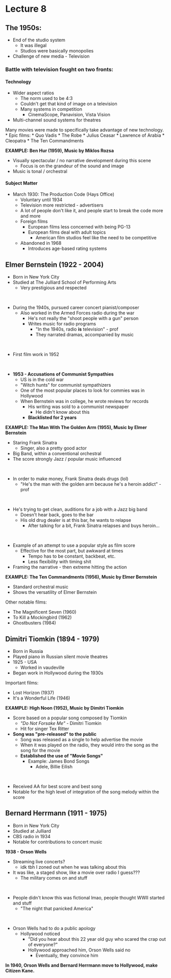 # Lecture 8

## The 1950s:
* End of the studio system
    * It was illegal
    * Studios were basically monopolies
* Challenge of new media - Television

### Battle with television fought on two fronts:

#### Technology
* Wider aspect ratios
    * The norm used to be 4:3
    * Couldn't get that kind of image on a television
    * Many systems in competition
        * CinemaScope, Panavision, Vista Vision
* Multi-channel sound systems for theatres

Many movies were made to specifically take advantage of new technology.
    * Epic films:
        * Quo Vadis
        * The Robe
        * Julius Ceasar
        * Lawrence of Arabia
        * Cleopatra
        * The Ten Commandments

**EXAMPLE: Ben Hur (1959), Music by Miklos Rozsa**
* Visually spectacular / no narrative development during this scene
    * Focus is on the grandeur of the sound and image
* Music is tonal / orchestral    

#### Subject Matter
* March 1930: The Production Code (Hays Office)
    * Voluntary until 1934
    * Television more restricted - advertisers
    * A lot of people don't like it, and people start to break the code more and more
    * Foreign films
        * European films less concerned with being PG-13
        * European films deal with adult topics
            * American film studios feel like the need to be competitive
    * Abandoned in 1968
        * Introduces age-based rating systems

## Elmer Bernstein (1922 - 2004)

* Born in New York City
* Studied at The Julliard School of Performing Arts
    * Very prestigious and respected

<br>

* During the 1940s, pursued career concert pianist/composer
    * Also worked in the Armed Forces radio during the war
        * He's not really the "shoot people with a gun" person
        * Writes music for radio programs
            * "In the 1940s, radio **is** television" - prof
            * They narrated dramas, accompanied by music

<br>

* First film work in 1952

<br>

* **1953 - Accusations of Communist Sympathies**
    * US is in the cold war
    * "Witch hunts" for communist sympathizers 
    * One of the most popular places to look for commies was in Hollywood
    * When Bernstein was in college, he wrote reviews for records
        * His writing was sold to a communist newspaper
            * He didn't know about this
        * **Blacklisted for 2 years**

**EXAMPLE: The Man With The Golden Arm (1955), Music by Elmer Bernstein**
* Staring Frank Sinatra
    * Singer, also a pretty good actor
* Big Band, within a conventional orchestral
* The score strongly Jazz / popular music  influenced

<br>

* In order to make money, Frank Sinatra deals drugs (lol)
    * "He's the man with the golden arm because he's a heroin addict" - prof

<br>

* He's trying to get clean, auditions for a job with a Jazz big band
    * Doesn't hear back, goes to the bar
    * His old drug dealer is at this bar, he wants to relapse
        * After talking for a bit, Frank Sinatra relapses and buys heroin...

<br>

* Example of an attempt to use a popular style as film score
    * Effective for the most part, but awkward at times
        * Tempo has to be constant, backbeat, etc.
        * Less flexibility with timing shit
* Framing the narrative - then extreme hitting the action

**EXAMPLE: The Ten Commandments (1956), Music by Elmer Bernstein**
* Standard orchestral music
* Shows the versatility of Elmer Bernstein

Other notable films:
* The Magnificent Seven (1960)
* To Kill a Mockingbird (1962)
* Ghostbusters (1984)

## Dimitri Tiomkin (1894 - 1979)

* Born in Russia
* Played piano in Russian silent movie theatres
* 1925 - USA
    * Worked in vaudeville
* Began work in Hollywood during the 1930s

Important films:
* Lost Horizon (1937)
* It's a Wonderful Life (1946)

**EXAMPLE: High Noon (1952), Music by Dimitri Tiomkin**
* Score based on a popular song composed by Tiomkin
    * *"Do Not Forsake Me"* - Dimitri Tiomkin
    * Hit for singer Tex Ritter
* **Song was "pre-released" to the public**
    * Song was released as a single to help advertise the movie
    * When it was played on the radio, they would intro the song
      as the song for the movie
    * **Established the use of "Movie Songs"**
        * Example: James Bond Songs
            * Adele, Billie Eilish

<br>

* Received AA for best score and best song
* Notable for the high level of integration of the song melody within the score

## Bernard Herrmann (1911 - 1975)
* Born in New York City
* Studied at Julliard
* CBS radio in 1934
* Notable for contributions to concert music

**1938 - Orson Wells**
* Streaming live concerts?
    * idk tbh I zoned out when he was talking about this
* It was like, a staged show, like a movie over radio I guess???
    * The military comes on and stuff

<br>

* People didn't know this was fictional lmao, people thought WWII started
  and stuff
    * "The night that panicked America"

<br>

* Orson Wells had to do a public apology
    * Hollywood noticed
        * "Did you hear about this 22 year old guy who scared the crap out of everyone?"
        * Hollywood approached him, Orson Wells said no
            * Eventually, they convince him

**In 1940, Orson Wells and Bernard Herrmann move to Hollywood, make Citizen Kane.**
